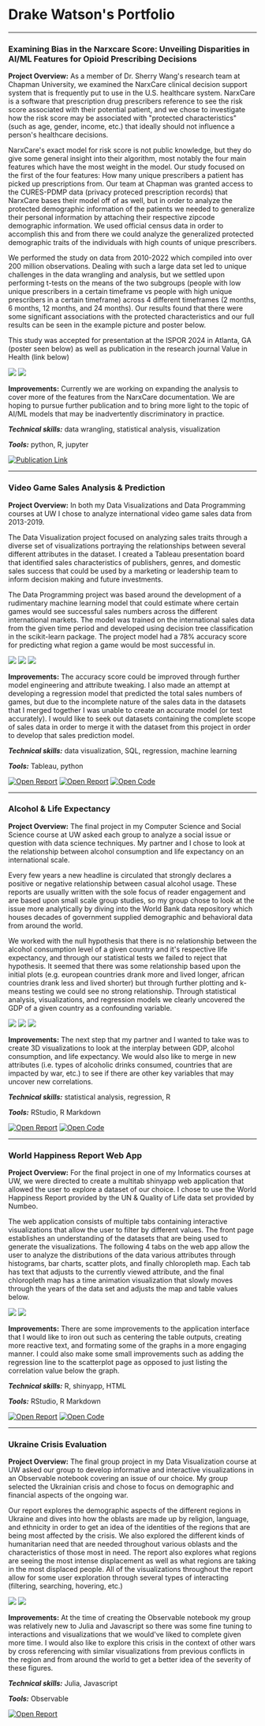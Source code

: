 # Drake Watson's Portfolio

---

### Examining Bias in the Narxcare Score: Unveiling Disparities in AI/ML Features for Opioid Prescribing Decisions

**Project Overview:** As a member of Dr. Sherry Wang's research team at Chapman University, we examined the NarxCare clinical decision support system that is frequently put to use in the U.S. healthcare system. NarxCare is a software that prescription drug prescribers reference to see the risk score associated with their potential patient, and we chose to investigate how the risk score may be associated with "protected characteristics" (such as age, gender, income, etc.) that ideally should not influence a person's healthcare decisions.

NarxCare's exact model for risk score is not public knowledge, but they do give some general insight into their algorithm, most notably the four main features which have the most weight in the model. Our study focused on the first of the four features: How many unique prescribers a patient has picked up prescriptions from. Our team at Chapman was granted access to the CURES-PDMP data (privacy proteced prescription records) that NarxCare bases their model off of as well, but in order to analyze the protected demographic information of the patients we needed to generalize their personal information by attaching their respective zipcode demographic information. We used official census data in order to accomplish this and from there we could analyze the generalized protected demographic traits of the individuals with high counts of unique prescribers. 

We performed the study on data from 2010-2022 which compiled into over 200 million observations. Dealing with such a large data set led to unique challenges in the data wrangling and analysis, but we settled upon performing t-tests on the means of the two subgroups (people with low unique prescribers in a certain timeframe vs people with high unique prescribers in a certain timeframe) across 4 different timeframes (2 months, 6 months, 12 months, and 24 months). Our results found that there were some significant associations with the protected characteristics and our full results can be seen in the example picture and poster below.

This study was accepted for presentation at the ISPOR 2024 in Atlanta, GA (poster seen below) as well as publication in the research journal Value in Health (link below)

<img src="assets/img/narxcare-12month.png?raw=true"/>
<img src="assets/img/narxcare-poster.png?raw=true"/>

**Improvements:** Currently we are working on expanding the analysis to cover more of the features from the NarxCare documentation. We are hoping to pursue further publication and to bring more light to the topic of AI/ML models that may be inadvertently discriminatory in practice.

***Technical skills:*** data wrangling, statistical analysis, visualization

***Tools:*** python, R, jupyter

[![Publication Link](https://img.shields.io/badge/PDF-View_Report-red?logo=MicrosoftWord)](https://www.valueinhealthjournal.com/article/S1098-3015(24)01803-5/abstract)

---

### Video Game Sales Analysis & Prediction

**Project Overview:** In both my Data Visualizations and Data Programming courses at UW I chose to analyze international video game sales data from 2013-2019.

The Data Visualization project focused on analyzing sales traits through a diverse set of visualizations portraying the relationships between several different attributes in the dataset. I created a Tableau presentation board that identified sales characteristics of publishers, genres, and domestic sales success that could be used by a marketing or leadership team to inform decision making and future investments.

The Data Programming project was based around the development of a rudimentary machine learning model that could estimate where certain games would see successful sales numbers across the different international markets. The model was trained on the international sales data from the given time period and developed using decision tree classification in the scikit-learn package. The project model had a 78% accuracy score for predicting what region a game would be most successful in.

<img src="assets/img/vg-sales-tab-genre-heat.png?raw=true"/>
<img src="assets/img/vg-sales-tab-bar.png?raw=true"/>
<img src="assets/img/vg-sales-tree.png?raw=true"/>

**Improvements:** The accuracy score could be improved through further model engineering and attribute tweaking. I also made an attempt at developing a regression model that predicted the total sales numbers of games, but due to the incomplete nature of the sales data in the datasets that I merged together I was unable to create an accurate model (or test accurately). I would like to seek out datasets containing the complete scope of sales data in order to merge it with the dataset from this project in order to develop that sales prediction model.

***Technical skills:*** data visualization, SQL, regression, machine learning

***Tools:*** Tableau, python

[![Open Report](https://img.shields.io/badge/PDF-View_Report-red?logo=MicrosoftWord)](video-game-sales/vgsales-cs412/A3_Tableau_Visualizations.pdf)
[![Open Report](https://img.shields.io/badge/PDF-View_Report-red?logo=MicrosoftWord)](video-game-sales/vgsales-cs163/report.pdf)
[![Open Code](https://img.shields.io/badge/Jupyter-Open_Files-red?logo=Jupyter)](https://github.com/datadraco/datadraco.github.io/tree/main/video-game-sales)


---

### Alcohol & Life Expectancy

**Project Overview:** The final project in my Computer Science and Social Science course at UW asked each group to analyze a social issue or question with data science techniques. My partner and I chose to look at the relationship between alcohol consumption and life expectancy on an international scale.

Every few years a new headline is circulated that strongly declares a positive or negative relationship between casual alcohol usage. These reports are usually written with the sole focus of reader engagement and are based upon small scale group studies, so my group chose to look at the issue more analytically by diving into the World Bank data repository which houses decades of government supplied demographic and behavioral data from around the world.

We worked with the null hypothesis that there is no relationship between the alcohol consumption level of a given country and it's respective life expectancy, and through our statistical tests we failed to reject that hypothesis. It seemed that there was some relationship based upon the initial plots (e.g. european countries drank more and lived longer, african countries drank less and lived shorter) but through further plotting and k-means testing we could see no strong relationship. Through statistical analysis, visualizations, and regression models we clearly uncovered the GDP of a given country as a confounding variable.

<img src="assets/img/alc-continent-wrap.png?raw=true"/>
<img src="assets/img/alc-gdp.png?raw=true"/>
<img src="assets/img/alc-kmeans.png?raw=true"/>

**Improvements:** The next step that my partner and I wanted to take was to create 3D visualizations to look at the interplay between GDP, alcohol consumption, and life expectancy. We would also like to merge in new attributes (i.e. types of alcoholic drinks consumed, countries that are impacted by war, etc.) to see if there are other key variables that may uncover new correlations.

***Technical skills:*** statistical analysis, regression, R

***Tools:*** RStudio, R Markdown

[![Open Report](https://img.shields.io/badge/PDF-View_Report-red?logo=MicrosoftWord)](alcohol-life-expectancy/final_report.pdf)
[![Open Code](https://img.shields.io/badge/Jupyter-Open_Files-red?logo=Jupyter)](https://github.com/datadraco/datadraco.github.io/tree/main/alcohol-life-expectancy)


---

### World Happiness Report Web App

**Project Overview:** For the final project in one of my Informatics courses at UW, we were directed to create a multitab shinyapp web application that allowed the user to explore a dataset of our choice. I chose to use the World Happiness Report provided by the UN & Quality of Life data set provided by Numbeo.

The web application consists of multiple tabs containing interactive visualizations that allow the user to filter by different values. The front page establishes an understanding of the datasets that are being used to generate the visualizations. The following 4 tabs on the web app allow the user to analyze the distributions of the data various attributes through histograms, bar charts, scatter plots, and finally chloropleth map. Each tab has text that adjusts to the currently viewed attribute, and the final chloropleth map has a time animation visualization that slowly moves through the years of the data set and adjusts the map and table values below.

<img src="assets/img/whr-dist.png?raw=true"/>
<img src="assets/img/whr-chloropleth.png?raw=true"/>

**Improvements:** There are some improvements to the application interface that I would like to iron out such as centering the table outputs, creating more reactive text, and formating some of the graphs in a more engaging manner. I could also make some small improvements such as adding the regression line to the scatterplot page as opposed to just listing the correlation value below the graph.

***Technical skills:*** R, shinyapp, HTML

***Tools:*** RStudio, R Markdown

[![Open Report](https://img.shields.io/badge/PDF-View_Report-red?logo=MicrosoftWord)](https://drakerw.shinyapps.io/world-happiness-analysis/)
[![Open Code](https://img.shields.io/badge/Jupyter-Open_Files-red?logo=Jupyter)](https://github.com/datadraco/datadraco.github.io/tree/main/whr-shinyapp)

---

### Ukraine Crisis Evaluation

**Project Overview:** The final group project in my Data Visualization course at UW asked our group to develop informative and interactive visualizations in an Observable notebook covering an issue of our choice. My group selected the Ukrainian crisis and chose to focus on demographic and financial aspects of the ongoing war.

Our report explores the demographic aspects of the different regions in Ukraine and dives into how the oblasts are made up by religion, language, and ethnicity in order to get an idea of the identities of the regions that are being most affected by the crisis. We also explored the different kinds of humanitarian need that are needed throughout various oblasts and the characteristics of those most in need. The report also explores what regions are seeing the most intense displacement as well as what regions are taking in the most displaced people. All of the visualizations throughout the report allow for some user exploration through several types of interacting (filtering, searching, hovering, etc.)

<img src="assets/img/ukraine-aid-cost.png?raw=true"/>
<img src="assets/img/ukraine-displaced-flee.png?raw=true"/>

**Improvements:** At the time of creating the Observable notebook my group was relatively new to Julia and Javascript so there was some fine tuning to interactions and visualizations that we would've liked to complete given more time. I would also like to explore this crisis in the context of other wars by cross referencing with similar visualizations from previous conflicts in the region and from around the world to get a better idea of the severity of these figures.

***Technical skills:*** Julia, Javascript

***Tools:*** Observable

[![Open Report](https://img.shields.io/badge/PDF-View_Report-red?logo=MicrosoftWord)](https://observablehq.com/d/c6d0bc66a041bca9)
